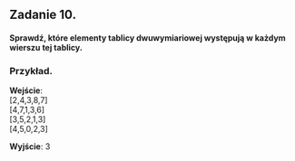
## **Zadanie 10.**

#### Sprawdź, które elementy tablicy dwuwymiariowej występują w każdym wierszu tej tablicy.

### **Przykład.**
**Wejście**:  
[2,4,3,8,7]  
[4,7,1,3,6]  
[3,5,2,1,3]  
[4,5,0,2,3]  

**Wyjście**: 3
